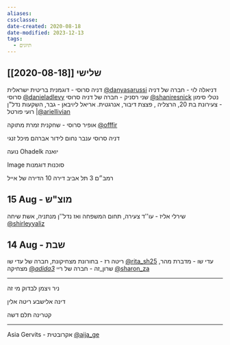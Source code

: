 ```yaml
---
aliases: 
cssclasse: 
date-created: 2020-08-18
date-modified: 2023-12-13
tags:
  - תיוגים
---
```


 שלישי [[2020-08-18]]
 -----------------------
דניה סרוסי - דוגמנית בריטית ישראלית [@danyasarussi](<https://www.instagram.com/danyasarussi>)
דניאלה לוי - חברה של דניה סרוסי [@danieladlevy](<https://www.instagram.com/danieladlevy>)
שני רסניק - חברה של דניה סרוסי [@shaniresnick](<https://www.instagram.com/shaniresnick>)
נטלי סימון - צעירונת בת 20, הרצליה , פצצת דיבור, אנרגטית.
אריאל ליויבאן - גבר, השקעות נדל"ן | רועי פורטל[@ariellivian](<https://www.instagram.com/ariellivian>)

אופיר סרוסי - שחקנית זמרת מתוקה [@offfir](<https://www.instagram.com/offfir>)

דניה סרוסי
ענבר נחום
לידור אברהם
מיכל זנגי

נועה
Ohadelk
יואנה

Image סוכנות דוגמנות

רמב״ם 3 תל אביב
דירה 10  הדירה של אייל

15 Aug  - מוצ"ש
-----------------------
שירלי  אליז - עו''ד צעירה, תחום המשפחה ואז נדל''ן מנתניה, אשת שיחה [@shirleyyaliz](<https://www.instagram.com/shirleyyaliz>)

14 Aug - שבת
----------------------
ריטה רז - בחורונת מצחיקונת, חברה של עדי שו  [@rita_sh25](<https://www.instagram.com/rita_sh25>)
עדי שו - מדברת מהר, מצחיקה [@_adida3_](<https://www.instagram.com/_adida3_>)
שרון_זה - חברה של ריי [@sharon_za](<https://www.instagram.com/sharon_za>)

---------------------------------------------------------------------------------------------
ניר ויצמן לבדוק מי זה

דינה
אלישבע
ריטה
אלין

קטרינה
תלם
דשה

-----------------
Asia Gervits - אקרובטית
[@aija_ge](<https://www.instagram.com/aija_ge>)
